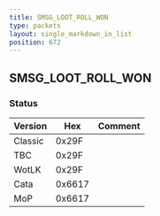 ```yaml
---
title: SMSG_LOOT_ROLL_WON
type: packets
layout: single_markdown_in_list
position: 672
---
```


## SMSG_LOOT_ROLL_WON

### Status

Version    | Hex        | Comment
---------- | ---------- | ---------- 
Classic    | 0x29F      | 
TBC        | 0x29F      | 
WotLK      | 0x29F      | 
Cata       | 0x6617     | 
MoP        | 0x6617     | 